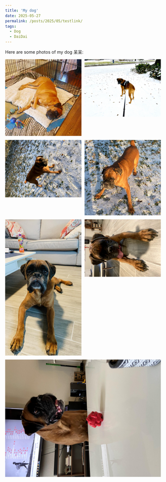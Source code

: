 ```yaml
---
title: 'My dog'
date: 2025-05-27
permalink: /posts/2025/05/testlink/
tags:
  - Dog
  - DaiDai 
---
```

 
Here are some photos of my dog 呆呆: 

<div style="display: flex; flex-wrap: wrap; gap: 10px;">

  <div style="flex: 1 1 45%;">
    <img src="/images/dd/IMG_3170.JPG" alt="IMG_3170" style="width: 100%;">
  </div>

  <div style="flex: 1 1 45%;">
    <img src="/images/dd/IMG_3858x.jpg" alt="IMG_3858x" style="width: 100%;">
  </div>

  <div style="flex: 1 1 45%;">
    <img src="/images/dd/IMG_3873x.jpg" alt="IMG_3873x" style="width: 100%;">
  </div>

  <div style="flex: 1 1 45%;">
    <img src="/images/dd/IMG_3945.JPG" alt="IMG_3945" style="width: 100%;">
  </div>

  <div style="flex: 1 1 45%;">
    <img src="/images/dd/IMG_5192x.jpg" alt="IMG_5192x" style="width: 100%;">
  </div>

  <div style="flex: 1 1 45%;">
    <img src="/images/dd/IMG_5419x.jpg" alt="IMG_5419x" style="width: 100%;">
  </div>

  <div style="flex: 1 1 45%;">
    <img src="/images/dd/IMG_5448x.jpg" alt="IMG_5448x" style="width: 100%;">
  </div>

</div>
